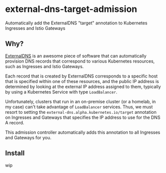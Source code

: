 # external-dns-target-admission

Automatically add the ExternalDNS "target" annotation to Kubernetes Ingresses and Istio Gateways

## Why?

[ExternalDNS](https://github.com/kubernetes-sigs/external-dns) is an awesome piece of software that can automatically
provision DNS records that correspond to various Kubernetes resources, such as Ingresses and Istio Gateways.

Each record that is created by ExternalDNS corresponds to a specific host that is specified within one of these resources,
and the public IP address is determined by looking at the external IP address assigned to them, typically by using a Kubernetes
Service with type `LoadBalancer`.

Unfortunately, clusters that run in an on-premise cluster (or a homelab, in my case) can't take advantage of `LoadBalancer`
services. Thus, we must resort to setting the `external-dns.alpha.kubernetes.io/target` annotation on Ingresses and Gateways
that specifies the IP address to use for the DNS A record.

This admission controller automatically adds this annotation to all Ingresses and Gateways for you.

## Install

wip 
